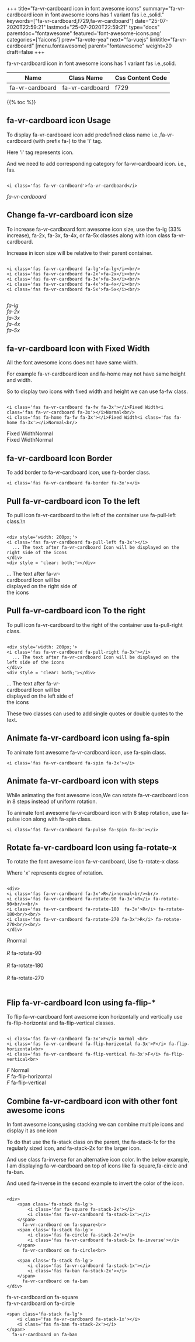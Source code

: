 +++
title="fa-vr-cardboard icon in font awesome icons"
summary="fa-vr-cardboard icon in font awesome icons has 1 variant fas i.e.,solid."
keywords=["fa-vr-cardboard,f729,fa-vr-cardboard"]
date="25-07-2020T22:59:21"
lastmod="25-07-2020T22:59:21"
type="docs"
parentdoc="fontawesome"
featured='font-awesome-icons.png'
categories=['faicons']
prev="fa-vote-yea"
next="fa-vuejs"
linktitle="fa-vr-cardboard"
[menu.fontawesome]
parent="fontawesome"
weight=20
draft=false
+++


fa-vr-cardboard icon in font awesome icons has 1 variant fas i.e.,solid.

<div class='table-responsive'><table class='table'><thead><tr><th>Name</th><th>Class Name</th><th>Css Content Code</th></tr></thead><tbody><tr><td>fa-vr-cardboard</td><td>fa-vr-cardboard</td><td>f729</td></tr></tbody></table></div>


{{% toc %}}


## fa-vr-cardboard icon Usage

To display fa-vr-cardboard icon add predefined class name i.e.,fa-vr-cardboard (with prefix fa-) to the 'i' tag.

Here 'i' tag represents icon.

And we need to add corresponding category for fa-vr-cardboard icon. i.e., fas.


```

<i class='fas fa-vr-cardboard'>fa-vr-cardboard</i>
```

<i class='fas fa-vr-cardboard'>fa-vr-cardboard</i>




## Change fa-vr-cardboard icon size
To increase fa-vr-cardboard font awesome icon size, use the fa-lg (33% increase), fa-2x, fa-3x, fa-4x, or fa-5x classes along with icon class fa-vr-cardboard.

Increase in icon size will be relative to their parent container. 

```

<i class='fas fa-vr-cardboard fa-lg'>fa-lg</i><br/>
<i class='fas fa-vr-cardboard fa-2x'>fa-2x</i><br/>
<i class='fas fa-vr-cardboard fa-3x'>fa-3x</i><br/>
<i class='fas fa-vr-cardboard fa-4x'>fa-4x</i><br/>
<i class='fas fa-vr-cardboard fa-5x'>fa-5x</i><br/>
            
```

<i class='fas fa-vr-cardboard fa-lg'>fa-lg</i><br/>
<i class='fas fa-vr-cardboard fa-2x'>fa-2x</i><br/>
<i class='fas fa-vr-cardboard fa-3x'>fa-3x</i><br/>
<i class='fas fa-vr-cardboard fa-4x'>fa-4x</i><br/>
<i class='fas fa-vr-cardboard fa-5x'>fa-5x</i><br/>
            



## fa-vr-cardboard Icon with Fixed Width 

All the font awesome icons does not have same width.

For example fa-vr-cardboard icon and fa-home may not have same height and width.

So to display two icons with fixed width and height we can use fa-fw class.


```

<i class='fas fa-vr-cardboard fa-fw fa-3x'></i>Fixed Width<i class='fas fa-vr-cardboard fa-3x'></i>Normal<br/>
<i class='fas fa-home fa-fw fa-3x'></i>Fixed Width<i class='fas fa-home fa-3x'></i>Normal<br/>
```

<i class='fas fa-vr-cardboard fa-fw fa-3x'></i>Fixed Width<i class='fas fa-vr-cardboard fa-3x'></i>Normal<br/>
<i class='fas fa-home fa-fw fa-3x'></i>Fixed Width<i class='fas fa-home fa-3x'></i>Normal<br/>



## fa-vr-cardboard Icon Border 

To add border to fa-vr-cardboard icon, use fa-border class.


```
<i class='fas fa-vr-cardboard fa-border fa-3x'></i>

```
<i class='fas fa-vr-cardboard fa-border fa-3x'></i>





## Pull fa-vr-cardboard icon To the left

To pull icon fa-vr-cardboard to the left of the container use fa-pull-left class.\n

```

<div style='width: 200px;'>
<i class='fas fa-vr-cardboard fa-pull-left fa-3x'></i>
  ... The text after fa-vr-cardboard Icon will be displayed on the right side of the icons
</div>
<div style = 'clear: both;'></div>
```

<div style='width: 200px;'>
<i class='fas fa-vr-cardboard fa-pull-left fa-3x'></i>
  ... The text after fa-vr-cardboard Icon will be displayed on the right side of the icons
</div>
<div style = 'clear: both;'></div>




## Pull fa-vr-cardboard icon To the right
To pull icon fa-vr-cardboard to the right of the container use fa-pull-right class.

```

<div style='width: 200px;'>
<i class='fas fa-vr-cardboard fa-pull-right fa-3x'></i>
  ... The text after fa-vr-cardboard Icon will be displayed on the left side of the icons
</div>
<div style = 'clear: both;'></div>
```

<div style='width: 200px;'>
<i class='fas fa-vr-cardboard fa-pull-right fa-3x'></i>
  ... The text after fa-vr-cardboard Icon will be displayed on the left side of the icons
</div>
<div style = 'clear: both;'></div>

These two classes can used to add single quotes or double quotes to the text.


## Animate fa-vr-cardboard icon using fa-spin
To animate font awesome fa-vr-cardboard icon, use fa-spin class.

```
<i class='fas fa-vr-cardboard fa-spin fa-3x'></i>
```
<i class='fas fa-vr-cardboard fa-spin fa-3x'></i>




## Animate fa-vr-cardboard icon with steps
While animating the font awesome icon,We can rotate fa-vr-cardboard icon in 8 steps instead of uniform rotation.

To animate font awesome fa-vr-cardboard icon with 8 step rotation, use fa-pulse icon along with fa-spin class.


```
<i class='fas fa-vr-cardboard fa-pulse fa-spin fa-3x'></i>

```
<i class='fas fa-vr-cardboard fa-pulse fa-spin fa-3x'></i>





## Rotate fa-vr-cardboard Icon using fa-rotate-x
To rotate the font awesome icon fa-vr-cardboard, Use fa-rotate-x class

Where 'x' represents degree of rotation.


```

<div>
<i class='fas fa-vr-cardboard fa-3x'>R</i>normal<br/><br/>
<i class='fas fa-vr-cardboard fa-rotate-90 fa-3x'>R</i> fa-rotate-90<br/><br/> 
<i class='fas fa-vr-cardboard fa-rotate-180  fa-3x'>R</i> fa-rotate-180<br/><br/> 
<i class='fas fa-vr-cardboard fa-rotate-270 fa-3x'>R</i> fa-rotate-270<br/><br/>
</div>
```

<div>
<i class='fas fa-vr-cardboard fa-3x'>R</i>normal<br/><br/>
<i class='fas fa-vr-cardboard fa-rotate-90 fa-3x'>R</i> fa-rotate-90<br/><br/> 
<i class='fas fa-vr-cardboard fa-rotate-180  fa-3x'>R</i> fa-rotate-180<br/><br/> 
<i class='fas fa-vr-cardboard fa-rotate-270 fa-3x'>R</i> fa-rotate-270<br/><br/>
</div>




## Flip fa-vr-cardboard Icon using fa-flip-*
To flip fa-vr-cardboard font awesome icon horizontally and vertically use fa-flip-horizontal and fa-flip-vertical classes. 

```

<i class='fas fa-vr-cardboard fa-3x'>F</i> Normal <br>
<i class='fas fa-vr-cardboard fa-flip-horizontal fa-3x'>F</i> fa-flip-horizontal<br>
<i class='fas fa-vr-cardboard fa-flip-vertical fa-3x'>F</i> fa-flip-vertical<br>
```

<i class='fas fa-vr-cardboard fa-3x'>F</i> Normal <br>
<i class='fas fa-vr-cardboard fa-flip-horizontal fa-3x'>F</i> fa-flip-horizontal<br>
<i class='fas fa-vr-cardboard fa-flip-vertical fa-3x'>F</i> fa-flip-vertical<br>




## Combine fa-vr-cardboard icon with other font awesome icons
In font awesome icons,using stacking we can combine multiple icons and display it as one icon 

To do that use the fa-stack class on the parent, the fa-stack-1x for the regularly sized icon, and fa-stack-2x for the larger icon.

And use class fa-inverse for an alternative icon color. 
In the below example, I am displaying fa-vr-cardboard on top of icons like fa-square,fa-circle and fa-ban.

And used fa-inverse in the second example to invert the color of the icon.

```

<div>
    <span class='fa-stack fa-lg'>
        <i class='far fa-square fa-stack-2x'></i>
        <i class='fas fa-vr-cardboard fa-stack-1x'></i>
    </span>
      fa-vr-cardboard on fa-square<br>
    <span class='fa-stack fa-lg'>
        <i class='fas fa-circle fa-stack-2x'></i>
        <i class='fas fa-vr-cardboard fa-stack-1x fa-inverse'></i>
    </span>
      fa-vr-cardboard on fa-circle<br>

    <span class='fa-stack fa-lg'>
        <i class='fas fa-vr-cardboard fa-stack-1x'></i>
        <i class='fas fa-ban fa-stack-2x'></i>
    </span>
      fa-vr-cardboard on fa-ban
</div>
```

<div>
    <span class='fa-stack fa-lg'>
        <i class='far fa-square fa-stack-2x'></i>
        <i class='fas fa-vr-cardboard fa-stack-1x'></i>
    </span>
      fa-vr-cardboard on fa-square<br>
    <span class='fa-stack fa-lg'>
        <i class='fas fa-circle fa-stack-2x'></i>
        <i class='fas fa-vr-cardboard fa-stack-1x fa-inverse'></i>
    </span>
      fa-vr-cardboard on fa-circle<br>

    <span class='fa-stack fa-lg'>
        <i class='fas fa-vr-cardboard fa-stack-1x'></i>
        <i class='fas fa-ban fa-stack-2x'></i>
    </span>
      fa-vr-cardboard on fa-ban
</div>






